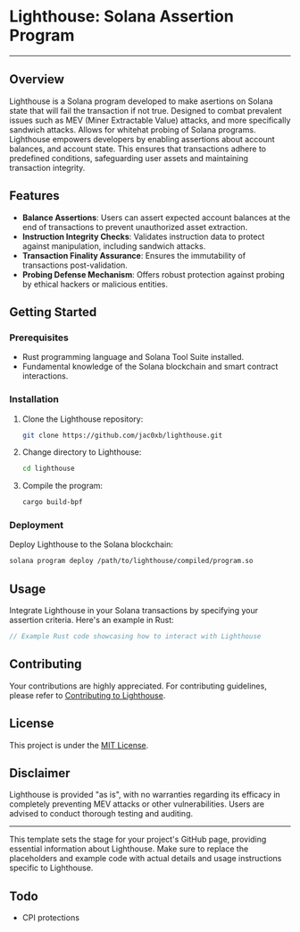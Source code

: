 # Lighthouse: Solana Assertion Program

---

## Overview

Lighthouse is a Solana program developed to make asertions on Solana state that will fail the transaction if not true. Designed to combat prevalent issues such as MEV (Miner Extractable Value) attacks, and more specifically sandwich attacks. Allows for whitehat probing of Solana programs. Lighthouse empowers developers by enabling assertions about account balances, and account state. This ensures that transactions adhere to predefined conditions, safeguarding user assets and maintaining transaction integrity.

## Features

- **Balance Assertions**: Users can assert expected account balances at the end of transactions to prevent unauthorized asset extraction.
- **Instruction Integrity Checks**: Validates instruction data to protect against manipulation, including sandwich attacks.
- **Transaction Finality Assurance**: Ensures the immutability of transactions post-validation.
- **Probing Defense Mechanism**: Offers robust protection against probing by ethical hackers or malicious entities.

## Getting Started

### Prerequisites

- Rust programming language and Solana Tool Suite installed.
- Fundamental knowledge of the Solana blockchain and smart contract interactions.

### Installation

1. Clone the Lighthouse repository:
   ```bash
   git clone https://github.com/jac0xb/lighthouse.git
   ```
2. Change directory to Lighthouse:
   ```bash
   cd lighthouse
   ```
3. Compile the program:
   ```bash
   cargo build-bpf
   ```

### Deployment

Deploy Lighthouse to the Solana blockchain:

```bash
solana program deploy /path/to/lighthouse/compiled/program.so
```

## Usage

Integrate Lighthouse in your Solana transactions by specifying your assertion criteria. Here's an example in Rust:

```rust
// Example Rust code showcasing how to interact with Lighthouse
```

## Contributing

Your contributions are highly appreciated. For contributing guidelines, please refer to [Contributing to Lighthouse](CONTRIBUTING.md).

## License

This project is under the [MIT License](LICENSE).

## Disclaimer

Lighthouse is provided "as is", with no warranties regarding its efficacy in completely preventing MEV attacks or other vulnerabilities. Users are advised to conduct thorough testing and auditing.

---

This template sets the stage for your project's GitHub page, providing essential information about Lighthouse. Make sure to replace the placeholders and example code with actual details and usage instructions specific to Lighthouse.

## Todo

- CPI protections
